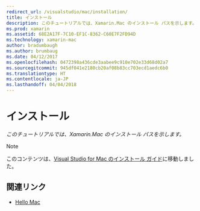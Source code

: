 ```yaml
---
redirect_url: /visualstudio/mac/installation/
title: インストール
description: このチュートリアルでは、Xamarin.Mac のインストール パスを示します。
ms.prod: xamarin
ms.assetid: 68E2A17F-7C10-EF1C-8362-C60E7F2FD94D
ms.technology: xamarin-mac
author: bradumbaugh
ms.author: brumbaug
ms.date: 04/12/2017
ms.openlocfilehash: 0472398a436cde3aabee9c910e702e33d68d02a7
ms.sourcegitcommit: 945df041e2180cb20af08b83cc703ecd1aedc6b0
ms.translationtype: HT
ms.contentlocale: ja-JP
ms.lasthandoff: 04/04/2018
---
```

# <a name="installation"></a>インストール

_このチュートリアルでは、Xamarin.Mac のインストール パスを示します。_

> [!NOTE]
> このコンテンツは、[Visual Studio for Mac のインストール ガイド](https://docs.microsoft.com/visualstudio/mac/installation)に移動しました。


## <a name="related-links"></a>関連リンク

- [Hello Mac](~/mac/get-started/hello-mac.md)
